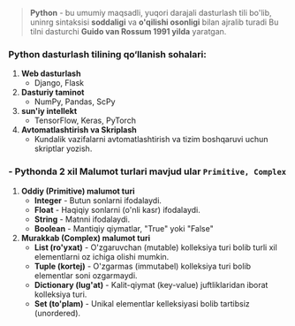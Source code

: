 > **Python** - bu umumiy maqsadli, yuqori darajali dasturlash tili bo'lib, uninrg sintaksisi **soddaligi** va 
> **o'qilishi osonligi** bilan ajralib turadi
>  Bu tilni dasturchi **Guido van Rossum 1991 yilda** yaratgan.

### Python dasturlash tilining qo‘llanish sohalari:
1. **Web dasturlash**
    * Django, Flask
2. **Dasturiy taminot**
    * NumPy, Pandas, ScPy
3. **sun'iy intellekt**
    * TensorFlow, Keras, PyTorch
4. **Avtomatlashtirish va Skriplash**
    * Kundalik vazifalarni avtomatlashtirish va tizim boshqaruvi uchun skriptlar yozish.

### - Pythonda 2 xil Malumot turlari mavjud ular `Primitive, Complex`
1. **Oddiy (Primitive) malumot turi**
   * **Integer** - Butun sonlarni ifodalaydi.
   * **Float** - Haqiqiy sonlarni (o'nli kasr) ifodalaydi.
   * **String** - Matnni ifodalaydi.
   * **Boolean** - Mantiqiy qiymatlar, "True" yoki "False"
2. **Murakkab (Complex) malumot turi** 
   * **List (ro'yxat)** - O'zgaruvchan (mutable) kolleksiya turi bolib turli xil elementlarni oz ichiga olishi mumkin.
   * **Tuple (kortej)** - O'zgarmas (immutabel) kolleksiya turi bolib elementlar soni ozgarmaydi.
   * **Dictionary (lug'at)** - Kalit-qiymat (key-value) juftliklaridan iborat kolleksiya turi.
   * **Set (to'plam)** - Unikal elementlar kelleksiyasi bolib tartibsiz (unordered).